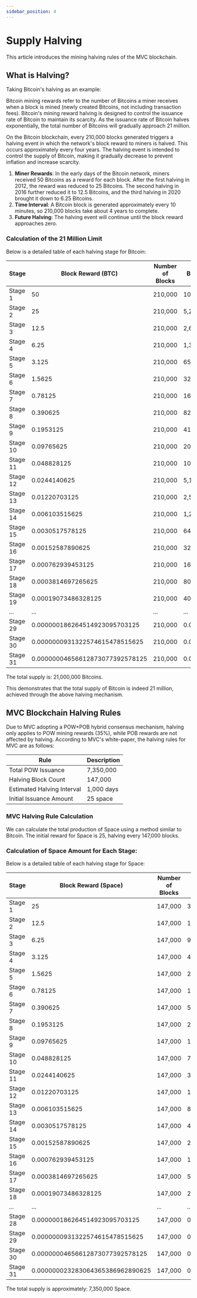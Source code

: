 ```yaml
---
sidebar_position: 4 
---
```


# Supply Halving

This article introduces the mining halving rules of the MVC blockchain.

## What is Halving?

Taking Bitcoin's halving as an example:

Bitcoin mining rewards refer to the number of Bitcoins a miner receives when a block is mined (newly created Bitcoins,
not including transaction fees). Bitcoin's mining reward halving is designed to control the issuance rate of Bitcoin to
maintain its scarcity. As the issuance rate of Bitcoin halves exponentially, the total number of Bitcoins will gradually
approach 21 million.

On the Bitcoin blockchain, every 210,000 blocks generated triggers a halving event in which the network's block reward
to miners is halved. This occurs approximately every four years. The halving event is intended to control the supply of
Bitcoin, making it gradually decrease to prevent inflation and increase scarcity.

1. **Miner Rewards**: In the early days of the Bitcoin network, miners received 50 Bitcoins as a reward for each block.
   After the first halving in 2012, the reward was reduced to 25 Bitcoins. The second halving in 2016 further reduced it
   to 12.5 Bitcoins, and the third halving in 2020 brought it down to 6.25 Bitcoins.
2. **Time Interval**: A Bitcoin block is generated approximately every 10 minutes, so 210,000 blocks take about 4 years
   to complete.
3. **Future Halving**: The halving event will continue until the block reward approaches zero.

### Calculation of the 21 Million Limit

Below is a detailed table of each halving stage for Bitcoin:

| Stage    | Block Reward (BTC)              | Number of Blocks | Bitcoins Generated During Stage |
|----------|---------------------------------|------------------|---------------------------------|
| Stage 1  | 50                              | 210,000          | 10,500,000                      |
| Stage 2  | 25                              | 210,000          | 5,250,000                       |
| Stage 3  | 12.5                            | 210,000          | 2,625,000                       |
| Stage 4  | 6.25                            | 210,000          | 1,312,500                       |
| Stage 5  | 3.125                           | 210,000          | 656,250                         |
| Stage 6  | 1.5625                          | 210,000          | 328,125                         |
| Stage 7  | 0.78125                         | 210,000          | 164,062.5                       |
| Stage 8  | 0.390625                        | 210,000          | 82,031.25                       |
| Stage 9  | 0.1953125                       | 210,000          | 41,015.625                      |
| Stage 10 | 0.09765625                      | 210,000          | 20,507.8125                     |
| Stage 11 | 0.048828125                     | 210,000          | 10,253.90625                    |
| Stage 12 | 0.0244140625                    | 210,000          | 5,126.953125                    |
| Stage 13 | 0.01220703125                   | 210,000          | 2,563.4765625                   |
| Stage 14 | 0.006103515625                  | 210,000          | 1,281.73828125                  |
| Stage 15 | 0.0030517578125                 | 210,000          | 640.869140625                   |
| Stage 16 | 0.00152587890625                | 210,000          | 320.4345703125                  |
| Stage 17 | 0.000762939453125               | 210,000          | 160.21728515625                 |
| Stage 18 | 0.0003814697265625              | 210,000          | 80.108642578125                 |
| Stage 19 | 0.00019073486328125             | 210,000          | 40.0543212890625                |
| ...      | ...                             | ...              | ...                             |
| Stage 29 | 0.000000186264514923095703125   | 210,000          | 0.03911554813385009765625       |
| Stage 30 | 0.0000000931322574615478515625  | 210,000          | 0.019557774066925048828125      |
| Stage 31 | 0.00000004656612873077392578125 | 210,000          | 0.0097788870334625244140625     |

The total supply is: 21,000,000 Bitcoins.

This demonstrates that the total supply of Bitcoin is indeed 21 million, achieved through the above halving mechanism.

## MVC Blockchain Halving Rules

Due to MVC adopting a POW+POB hybrid consensus mechanism, halving only applies to POW mining rewards (35%), while POB
rewards are not affected by halving. According to MVC's white-paper, the halving rules for MVC are as follows:

| Rule                       | Description |
|----------------------------|-------------|
| Total POW Issuance         | 7,350,000   |
| Halving Block Count        | 147,000     |
| Estimated Halving Interval | 1,000 days  |
| Initial Issuance Amount    | 25 space    |

### MVC Halving Rule Calculation

We can calculate the total production of Space using a method similar to Bitcoin. The initial reward for Space is 25,
halving every 147,000 blocks.

### Calculation of Space Amount for Each Stage:

Below is a detailed table of each halving stage for Space:

| Stage    | Block Reward (Space)             | Number of Blocks | Space Generated During Stage  |
|----------|----------------------------------|------------------|-------------------------------|
| Stage 1  | 25                               | 147,000          | 3,675,000                     |
| Stage 2  | 12.5                             | 147,000          | 1,837,500                     |
| Stage 3  | 6.25                             | 147,000          | 918,750                       |
| Stage 4  | 3.125                            | 147,000          | 459,375                       |
| Stage 5  | 1.5625                           | 147,000          | 229,687.5                     |
| Stage 6  | 0.78125                          | 147,000          | 114,843.75                    |
| Stage 7  | 0.390625                         | 147,000          | 57,421.875                    |
| Stage 8  | 0.1953125                        | 147,000          | 28,710.9375                   |
| Stage 9  | 0.09765625                       | 147,000          | 14,355.46875                  |
| Stage 10 | 0.048828125                      | 147,000          | 7,177.734375                  |
| Stage 11 | 0.0244140625                     | 147,000          | 3,588.8671875                 |
| Stage 12 | 0.01220703125                    | 147,000          | 1,794.43359375                |
| Stage 13 | 0.006103515625                   | 147,000          | 897.216796875                 |
| Stage 14 | 0.0030517578125                  | 147,000          | 448.6083984375                |
| Stage 15 | 0.00152587890625                 | 147,000          | 224.30419921875               |
| Stage 16 | 0.000762939453125                | 147,000          | 112.152099609375              |
| Stage 17 | 0.0003814697265625               | 147,000          | 56.0760498046875              |
| Stage 18 | 0.00019073486328125              | 147,000          | 28.03802490234375             |
| ...      | ...                              | ...              | ...                           |
| Stage 28 | 0.000000186264514923095703125    | 147,000          | 0.027380883693695068359375    |
| Stage 29 | 0.0000000931322574615478515625   | 147,000          | 0.0136904418468475341796875   |
| Stage 30 | 0.00000004656612873077392578125  | 147,000          | 0.00684522092342376708984375  |
| Stage 31 | 0.000000023283064365386962890625 | 147,000          | 0.003422610461711883544921875 |

The total supply is approximately: 7,350,000 Space.
